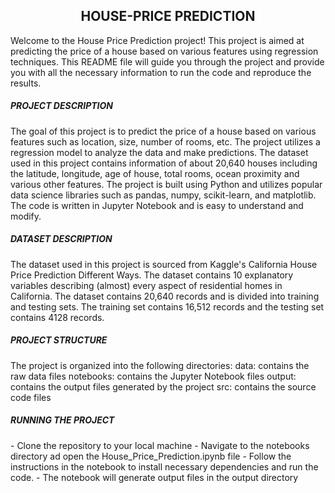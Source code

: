 <h2 align="center"> HOUSE-PRICE PREDICTION </h2>
Welcome to the House Price Prediction project! This project is aimed at predicting the price of a house based on various features using regression techniques. This README file will guide you through the project and provide you with all the necessary information to run the code and reproduce the results.


<h5> PROJECT DESCRIPTION </h5>
The goal of this project is to predict the price of a house based on various features such as location, size, number of rooms, etc. The project utilizes a regression model to analyze the data and make predictions. The dataset used in this project contains information of about 20,640 houses including the latitude, longitude, age of house, total rooms,  ocean proximity and various other features.
The project is built using Python and utilizes popular data science libraries such as pandas, numpy, scikit-learn, and matplotlib. The code is written in Jupyter Notebook and is easy to understand and modify.


<h5> DATASET DESCRIPTION </h5>
The dataset used in this project is sourced from Kaggle's California House Price Prediction Different Ways. The dataset contains 10 explanatory variables describing (almost) every aspect of residential homes in California. The dataset contains 20,640 records and is divided into training and testing sets. The training set contains 16,512 records and the testing set contains 4128 records.


<h5> PROJECT STRUCTURE </h5>
The project is organized into the following directories:
data: contains the raw data files
notebooks: contains the Jupyter Notebook files
output: contains the output files generated by the project
src: contains the source code files

<h5> RUNNING THE PROJECT </h5>
- Clone the repository to your local machine
- Navigate to the notebooks directory ad open the House_Price_Prediction.ipynb file
- Follow the instructions in the notebook to install necessary dependencies and run the code.
- The notebook will generate output files in the output directory
